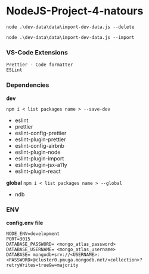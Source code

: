# NodeJS-Project-4-natours

`
node .\dev-data\data\import-dev-data.js --delete
`

`
node .\dev-data\data\import-dev-data.js --import
`

### VS-Code Extensions
```
Prettier - Code formatter
ESLint
```

### Dependencies
**dev**

``
npm i < list packages name > --save-dev
``
* eslint 
* prettier  
* eslint-config-prettier 
* eslint-plugin-prettier
* eslint-config-airbnb 
* eslint-plugin-node 
* eslint-plugin-import  
* eslint-plugin-jsx-a11y 
* eslint-plugin-react

**global**
``
npm i < list packages name > --global
``
* ndb 

### ENV 
**config.env file**
```
NODE_ENV=development
PORT=3015
DATABASE_PASSWORD= <mongo_atlas_password>
DATABASE_USERNAME= <mongo_atlas_username>
DATABASE= mongodb+srv://<USERNAME>:<PASSWORD>@cluster0.pmuga.mongodb.net/<collection>?retryWrites=true&w=majority
```